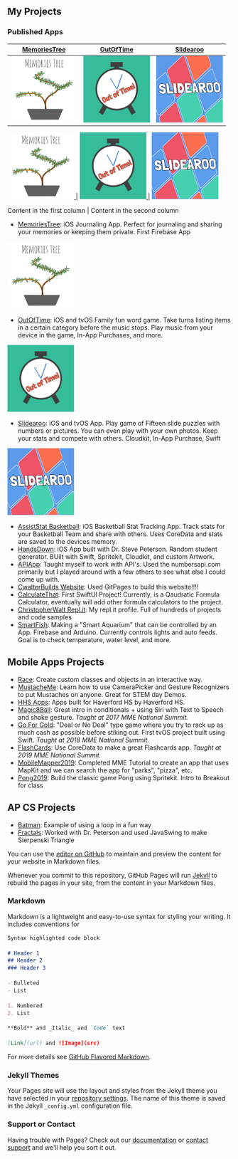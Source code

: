 ## My Projects
### Published Apps
[MemoriesTree](https://apps.apple.com/us/app/memoriestree/id1263250242?ls=1) | [OutOfTime](https://apps.apple.com/us/app/outoftime/id1333852115) | [Slidearoo](https://apps.apple.com/us/app/slidearoo/id1395435780) 
------------ | ------------- | ------------
<a href="https://apps.apple.com/us/app/memoriestree/id1263250242?ls=1"><img src="https://github.com/cwalter50/cwalter50.github.io/blob/master/artwork/MemoriesTreeLogo.png" alt="MemoriesTreeLogo" width="150"></a> | <a href="(https://apps.apple.com/us/app/outoftime/id1333852115"><img src="https://github.com/cwalter50/cwalter50.github.io/blob/master/artwork/OutOfTimeLogo.png" alt="OutOfTimeLogo" width="150"></a> | <a href="(https://apps.apple.com/us/app/slidearoo/id1395435780"><img src="https://github.com/cwalter50/cwalter50.github.io/blob/master/artwork/SlidearooLogo.png" alt="SlidearooLogo" width="150"></a>






<a href="https://apps.apple.com/us/app/memoriestree/id1263250242?ls=1">
      <img alt="MemoriesTreeLogo"
           src="https://github.com/cwalter50/cwalter50.github.io/blob/master/artwork/MemoriesTreeLogo.png"
           width=150" height="150">
</a> | <a href="https://apps.apple.com/us/app/outoftime/id1333852115">
      <img alt="OutOfTimeLogo"
           src="https://github.com/cwalter50/cwalter50.github.io/blob/master/artwork/OutOfTimeLogo.png"
           width=150" height="150">
</a> | <a href="https://apps.apple.com/us/app/slidearoo/id1395435780">
      <img alt="SlidearooLogo"
           src="https://github.com/cwalter50/cwalter50.github.io/blob/master/artwork/SlidearooLogo.png"
           width=150" height="150">
</a>
                                  
Content in the first column | Content in the second column
- [MemoriesTree](https://apps.apple.com/us/app/memoriestree/id1263250242?ls=1): iOS Journaling App. Perfect for journaling and sharing your memories or keeping them private. First Firebase App
<a href="https://apps.apple.com/us/app/memoriestree/id1263250242?ls=1">
      <img alt="MemoriesTreeLogo"
           src="https://github.com/cwalter50/cwalter50.github.io/blob/master/artwork/MemoriesTreeLogo.png"
           width=150" height="150">
</a>
                                  
- [OutOfTime](https://apps.apple.com/us/app/outoftime/id1333852115): iOS and tvOS Family fun word game. Take turns listing items in a certain category before the music stops. Play music from your device in the game, In-App Purchases, and more. 
<a href="https://apps.apple.com/us/app/outoftime/id1333852115">
      <img alt="OutOfTimeLogo"
           src="https://github.com/cwalter50/cwalter50.github.io/blob/master/artwork/OutOfTimeLogo.png"
           width=150" height="150">
</a>

- [Slidearoo](https://apps.apple.com/us/app/slidearoo/id1395435780): iOS and tvOS App. Play game of Fifteen slide puzzles with numbers or pictures. You can even play with your own photos. Keep your stats and compete with others. Cloudkit, In-App Purchase, Swift
<a href="https://apps.apple.com/us/app/slidearoo/id1395435780">
      <img alt="SlidearooLogo"
           src="https://github.com/cwalter50/cwalter50.github.io/blob/master/artwork/SlidearooLogo.png"
           width=150" height="150">
</a>
                                  
- [AssistStat Basketball](https://apps.apple.com/us/app/assiststat-basketball/id1135998980): iOS Basketball Stat Tracking App. Track stats for your Basketball Team and share with others. Uses CoreData and stats are saved to the devices memory.
- [HandsDown](https://github.com/wikipeterson/HandsDown): iOS App built with Dr. Steve Peterson. Random student generator. BUilt with Swift, Spritekit, Cloudkit, and custom Artwork.
- [APIApp](https://github.com/cwalter50/APIApp): Taught myself to work with API's. Used the numbersapi.com primarily but I played around with a few others to see what else I could come up with.
- [CwalterBuilds Website](https://github.com/cwalter50/cwalter50.github.io): Used GitPages to build this website!!!!
- [CalculateThat](https://github.com/cwalter50/CalculateThat): First SwiftUI Project! Currently, is a Qaudratic Formula Calculator, eventually will add other formula calculators to the project.
- [ChristopherWalt Repl.it](https://repl.it/@ChristopherWalt): My repl.it profile. Full of hundreds of projects and code samples
- [SmartFish](https://github.com/cwalter50/SmartFish): Making a "Smart Aquarium" that can be controlled by an App. Firebase and Arduino. Currently controls lights and auto feeds. Goal is to check temperature, water level, and more.

## Mobile Apps Projects
- [Race](https://github.com/cwalter50/Race): Create custom classes and objects in an interactive way.
- [MustacheMe](https://github.com/cwalter50/MustacheMe): Learn how to use CameraPicker and Gesture Recognizers to put Mustaches on anyone. Great for STEM day Demos.
- [HHS Apps](https://sites.google.com/haverfordsd.net/hhsapps/): Apps built for Haverford HS by Haverford HS.
- [Magic8Ball](https://github.com/cwalter50/Magic8Ball): Great intro in conditionals + using Siri with Text to Speech and shake gesture. _Taught at 2017 MME National Summit._
- [Go For Gold](https://github.com/cwalter50/GoForGold): "Deal or No Deal" type game where you try to rack up as much cash as possible before stiking out. First tvOS project built using Swift. _Taught at 2018 MME National Summit._
- [FlashCards](https://github.com/cwalter50/FlashCards): Use CoreData to make a great Flashcards app. _Taught at 2019 MME National Summit._ 
- [MobileMapper2019](https://github.com/cwalter50/MobileMapper2019): Completed MME Tutorial to create an app that uses MapKit and we can search the app for "parks", "pizza", etc.
- [Pong2019](https://github.com/cwalter50/PongFall2019): Build the classic game Pong using Spritekit. Intro to Breakout for class

## AP CS Projects
- [Batman](https://github.com/cwalter50/BatmanJava): Example of using a loop in a fun way
- [Fractals](https://github.com/cwalter50/Fractals2): Worked with Dr. Peterson and used JavaSwing to make Sierpenski Triangle


You can use the [editor on GitHub](https://github.com/cwalter50/cwalter50.github.io/edit/master/README.md) to maintain and preview the content for your website in Markdown files.

Whenever you commit to this repository, GitHub Pages will run [Jekyll](https://jekyllrb.com/) to rebuild the pages in your site, from the content in your Markdown files.

### Markdown

Markdown is a lightweight and easy-to-use syntax for styling your writing. It includes conventions for

```markdown
Syntax highlighted code block

# Header 1
## Header 2
### Header 3

- Bulleted
- List

1. Numbered
2. List

**Bold** and _Italic_ and `Code` text

[Link](url) and ![Image](src)
```

For more details see [GitHub Flavored Markdown](https://guides.github.com/features/mastering-markdown/).

### Jekyll Themes

Your Pages site will use the layout and styles from the Jekyll theme you have selected in your [repository settings](https://github.com/cwalter50/cwalter50.github.io/settings). The name of this theme is saved in the Jekyll `_config.yml` configuration file.

### Support or Contact

Having trouble with Pages? Check out our [documentation](https://help.github.com/categories/github-pages-basics/) or [contact support](https://github.com/contact) and we’ll help you sort it out.
